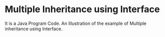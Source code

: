 # Multiple Inheritance using Interface
It is a Java Program Code. An Illustration of the example of Multiple inheritance using Interface. 
